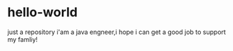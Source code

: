 # hello-world
just a repository
i'am a java engneer,i hope i can get a good job to support my famliy!
